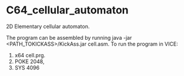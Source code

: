 # C64_cellular_automaton

2D Elementary cellular automaton.

The program can be assembled by running java -jar <PATH_TOKICKASS>/KickAss.jar cell.asm.
To run the program in VICE:
1. x64 cell.prg.
2. POKE 2048,<RULE>
3. SYS 4096
